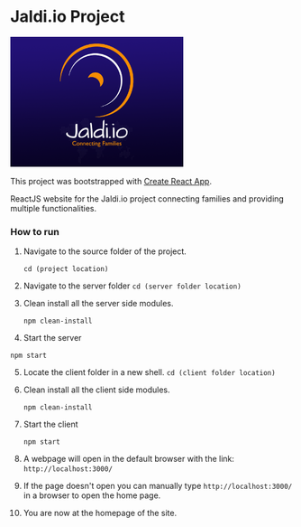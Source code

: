 # Jaldi.io Project

<img src=".\images\cover.png" style="zoom:30%;" />



This project was bootstrapped with [Create React App](https://github.com/facebookincubator/create-react-app).

ReactJS website for the Jaldi.io project connecting families and providing multiple functionalities.



### How to run

1. Navigate to the source folder of the project.

   ```
   cd (project location)
   ```

2. Navigate to the server folder `cd (server folder location)`

3. Clean install all the server side modules.

   ```
   npm clean-install
   ```

4.  Start the server

   ```
   npm start
   ```

5. Locate the client folder in a new shell. `cd (client folder location)`

6. Clean install all the client side modules.

   ```
   npm clean-install
   ```

7. Start the client

   ```
   npm start
   ```

8. A webpage will open in the default browser with the link: `http://localhost:3000/`

9. If the page doesn't open you can manually type `http://localhost:3000/` in a browser to open the home page.

10. You are now at the homepage of the site.
